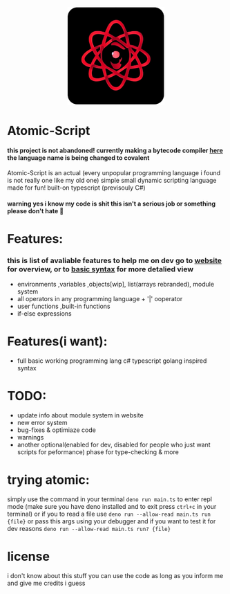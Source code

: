 <p align="center" width="100% height="100%">
<img src="/website/res/logo.png" width="45%" height="45%">
</p>

# Atomic-Script
#### this project is not abandoned! currently making a bytecode compiler [here](https://github.com/ptVoid/Atomic-Script-WIP) the language name is being changed to covalent
Atomic-Script is an actual (every unpopular programming language i found is not really one like my old one) simple small dynamic scripting language made for fun! built-on typescript (previsouly C#)
#### warning yes i know my code is shit this isn't a serious job or something please don't hate 🥳

# Features:
### this is list of avaliable features to help me on dev go to [website](https://atonix0.github.io/Atomic-Script) for overview, or to [basic syntax](https://atonix0.github.io/Atomic-Script/docs/basic_syntax) for more detalied view
- environments ,variables ,objects[wip], list(arrays rebranded), module system
- all operators in any programming language + '|' ooperator
- user functions ,built-in functions
- if-else expressions

# Features(i want):

- full basic working programming lang c# typescript golang inspired syntax

# TODO:
- update info about module system in website
- new error system
- bug-fixes & optimiaze code
- warnings
- another optional(enabled for dev, disabled for people who just want scripts for peformance) phase for type-checking & more

# trying atomic:
simply use the command in your terminal ```deno run main.ts``` to enter repl mode
(make sure you have deno installed and to exit press ```ctrl+c``` in your terminal)
or if you to read a file use ```deno run --allow-read main.ts run {file}``` or pass this args using your debugger
and if you want to test it for dev reasons ```deno run --allow-read main.ts run? {file}``` 

# license
i don't know about this stuff you can use the code as long as you inform me and give me credits i guess
